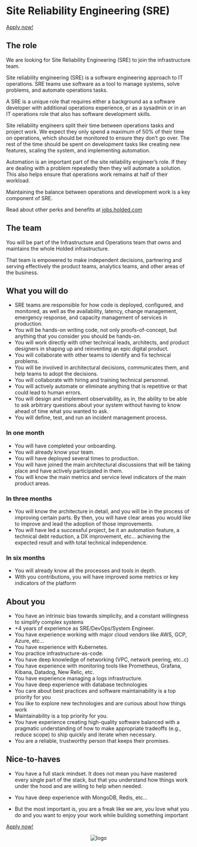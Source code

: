 # Site Reliability Engineering (SRE)

[Apply now!](https://jobs.holded.com/o/site-reliability-engineering/c/new)

## The role

We are looking for Site Reliability Engineering (SRE) to join the infrastructure team.

Site reliability engineering (SRE) is a software engineering approach to IT operations. SRE teams use software as a tool
to manage systems, solve problems, and automate operations tasks.

A SRE is a unique role that requires either a background as a software developer with additional operations experience,
or as a sysadmin or in an IT operations role that also has software development skills.

Site reliability engineers split their time between operations tasks and project work. We expect they only spend a
maximum of 50% of their time on operations, which should be monitored to ensure they don’t go over. The rest of the time
should be spent on development tasks like creating new features, scaling the system, and implementing automation.

Automation is an important part of the site reliability engineer’s role. If they are dealing with a problem repeatedly
then they will automate a solution. This also helps ensure that operations work remains at half of their workload.

Maintaining the balance between operations and development work is a key component of SRE.

Read about other perks and benefits at [jobs.holded.com](https://jobs.holded.com/)

## The team

You will be part of the Infrastructure and Operations team that owns and maintains the whole Holded infrastructure.

That team is empowered to make independent decisions, partnering and serving effectively the product teams, analytics
teams, and other areas of the business.

## What you will do

- SRE teams are responsible for how code is deployed, configured, and monitored, as well as the availability, latency,
  change management, emergency response, and capacity management of services in production.
- You will be hands-on writing code, not only proofs-of-concept, but anything that you consider you should be hands-on.
- You will work directly with other technical leads, architects, and product designers in shaping up and reinventing an
  epic digital product.
- You will collaborate with other teams to identify and fix technical problems.
- You will be involved in architectural decisions, communicates them, and help teams to adopt the decisions.
- You will collaborate with hiring and training technical personnel.
- You will actively automate or eliminate anything that is repetitive or that could lead to human errors.
- You will design and implement observability, as in, the ability to be able to ask arbitrary questions about your
  system without having to know ahead of time what you wanted to ask.
- You will define, test, and run an incident management process.

### In one month

- You will have completed your onboarding.
- You will already know your team.
- You will have deployed several times to production.
- You will have joined the main architectural discussions that will be taking place and have actively participated in
  them.
- You will know the main metrics and service level indicators of the main product areas.

### In three months

- You will know the architecture in detail, and you will be in the process of improving certain parts. By then, you will
  have clear areas you would like to improve and lead the adoption of those improvements.
- You will have led a successful project, be it an automation feature, a technical debt reduction, a DX improvement,
  etc... achieving the expected result and with total technical independence.

### In six months

- You will already know all the processes and tools in depth.
- With you contributions, you will have improved some metrics or key indicators of the platform

## About you

- You have an intrinsic bias towards simplicity, and a constant willingness to simplify complex systems
- +4 years of experience as SRE/DevOps/System Engineer.
- You have experience working with major cloud vendors like AWS, GCP, Azure, etc...
- You have experience with Kubernetes.
- You practice infrastructure-as-code.
- You have deep knowledge of networking (VPC, network peering, etc..c)
- You have experience with monitoring tools like Prometheus, Grafana, Kibana, Datadog, New Relic, etc.
- You have experience managing a logs infrastructure.
- You have deep experience with database technologies
- You care about best practices and software maintainability is a top priority for you
- You like to explore new technologies and are curious about how things work
- Maintainability is a top priority for you.
- You have experience creating high-quality software balanced with a pragmatic understanding of how to make appropriate
  tradeoffs (e.g., reduce scope) to ship quickly and iterate when necessary.
- You are a reliable, trustworthy person that keeps their promises.

## Nice-to-haves

- You have a full stack mindset. It does not mean you have mastered every single part of the stack, but that you
  understand how things work under the hood and are willing to help when needed.

- You have deep experience with MongoDB, Redis, etc...

- But the most important is, you are a freak like we are, you love what you do and you want to enjoy your work while
  building something important

[Apply now!](https://jobs.holded.com/o/site-reliability-engineering/c/new)

<p align="center">
  <img src="https://europe-west1-holded-analytics-dev-208b.cloudfunctions.net/image_tracker/sre.png?id=sre.md" title="logo">
</p>
